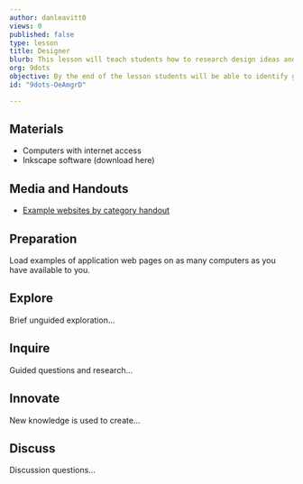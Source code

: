```yaml
---
author: danleavitt0
views: 0
published: false
type: lesson
title: Designer
blurb: This lesson will teach students how to research design ideas and prototype their website using Inkscape.
org: 9dots
objective: By the end of the lesson students will be able to identify good elements of website design and use Inkscape to create a website prototype
id: "9dots-OeAmgrD"

---
```


## Materials
- Computers with internet access
- Inkscape software (download here)

## Media and Handouts
- [Example websites by category handout](https://docs.google.com/document/d/1WsjH33vKsem8s2MLmPfEEyxAVewjl6HmGWCaRGp9rkA/edit) 

## Preparation
Load examples of application web pages on as many computers as you have available to you.

## Explore
Brief unguided exploration...

## Inquire
Guided questions and research...

## Innovate
New knowledge is used to create...

## Discuss
Discussion questions...
